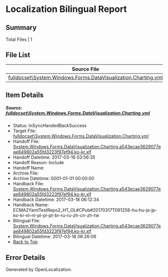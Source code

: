 # <a name='report-top'></a> Localization Bilingual Report

## Summary
 Total Files | 1

## File List
 Source File | Status | Details 
 ----------- | ------ | ------- 
 [fulldocset\System.Windows.Forms.DataVisualization.Charting.yml](https://github.com/OpenLocalizationTestOrg/ECMA2YamlTestRepo2/blob/9a577bbd8ead778fd4723fbdbce691e69b3b14d4/fulldocset/System.Windows.Forms.DataVisualization.Charting.yml) | InSyncHandedBackSuccess | [Details](#d540c0dad2fd0e0ef05f26ec57ae111c45c36a2085043)

## Item Details
##### <a name='d540c0dad2fd0e0ef05f26ec57ae111c45c36a2085043'></a> Source: [fulldocset\System.Windows.Forms.DataVisualization.Charting.yml](https://github.com/OpenLocalizationTestOrg/ECMA2YamlTestRepo2/blob/9a577bbd8ead778fd4723fbdbce691e69b3b14d4/fulldocset/System.Windows.Forms.DataVisualization.Charting.yml)
* Status: InSyncHandedBackSuccess
* Target File: [fulldocset\System.Windows.Forms.DataVisualization.Charting.yml](https://github.com/OpenLocalizationTestOrg/ECMA2YamlTestRepo2.ko-kr/blob/94c92fc3458fa64b818a0392b97c2931f530c0b1/fulldocset/System.Windows.Forms.DataVisualization.Charting.yml)
* Handoff File: [System.Windows.Forms.DataVisualization.Charting.a543ecae3629077eae849802a55fd3223f97ef94.ko-kr.xlf](https://github.com/OpenLocalizationTestOrg/ECMA2YamlTestRepo2.handoff/blob/0990bdca284a6a21850ef9d520e2772fd4f65d11/ol-handoff/OpenLocalizationTestOrg/ECMA2YamlTestRepo2.ko-kr/master/fulldocset/System.Windows.Forms.DataVisualization.Charting.a543ecae3629077eae849802a55fd3223f97ef94.ko-kr.xlf)
* Handoff Datetime: 2017-03-16 03:56:35
* Handoff Reason: Include
* Handoff Name: 
* Archive File: 
* Archive Datetime: 0001-01-01 00:00:00
* Handback File: [System.Windows.Forms.DataVisualization.Charting.a543ecae3629077eae849802a55fd3223f97ef94.ko-kr.xlf](https://github.com/OpenLocalizationTestOrg/ECMA2YamlTestRepo2.handback/blob/7611786b80029ca43aca92b4bb215d1e74580d56/ol-handback/OpenLocalizationTestOrg/ECMA2YamlTestRepo2.ko-kr/master/fulldocset/System.Windows.Forms.DataVisualization.Charting.a543ecae3629077eae849802a55fd3223f97ef94.ko-kr.xlf)
* Handback Datetime: 2017-03-18 06:12:34
* Handback Name: ECMA2YamlTestRepo2_HT_OL#CPub#20170317T091258-hu-hu-ja-jp-ko-kr-nl-nl-pl-pl-pt-br-ru-ru-zh-cn-zh-tw
* Bilingual File: [System.Windows.Forms.DataVisualization.Charting.a543ecae3629077eae849802a55fd3223f97ef94.ko-kr.xlf](https://github.com/OpenLocalizationTestOrg/ECMA2YamlTestRepo2.handback/blob/7611786b80029ca43aca92b4bb215d1e74580d56/ol-handback/OpenLocalizationTestOrg/ECMA2YamlTestRepo2.ko-kr/master/fulldocset/System.Windows.Forms.DataVisualization.Charting.a543ecae3629077eae849802a55fd3223f97ef94.ko-kr.xlf)
* Bilingual Datetime: 2017-03-18 06:26:06
* [Back to Top](#report-top)


## Error Details

Generated by OpenLocalization.
